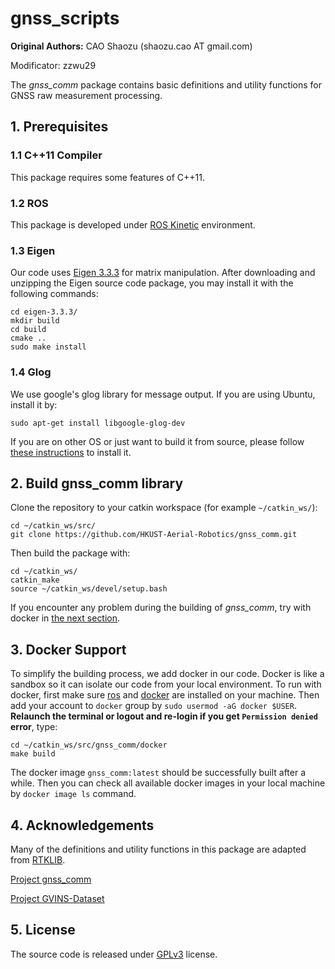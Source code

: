 # gnss_scripts

**Original Authors:** CAO Shaozu (shaozu.cao AT gmail.com)

Modificator: zzwu29

The *gnss_comm* package contains basic definitions and utility functions for GNSS raw measurement processing. 

## 1. Prerequisites

### 1.1 C++11 Compiler
This package requires some features of C++11.

### 1.2 ROS
This package is developed under [ROS Kinetic](http://wiki.ros.org/kinetic) environment.

### 1.3 Eigen
Our code uses [Eigen 3.3.3](https://gitlab.com/libeigen/eigen/-/archive/3.3.3/eigen-3.3.3.zip) for matrix manipulation. After downloading and unzipping the Eigen source code package, you may install it with the following commands:

```
cd eigen-3.3.3/
mkdir build
cd build
cmake ..
sudo make install
```

### 1.4 Glog
We use google's glog library for message output. If you are using Ubuntu, install it by:
```
sudo apt-get install libgoogle-glog-dev
```
If you are on other OS or just want to build it from source, please follow [these instructions](https://github.com/google/glog#building-glog-with-cmake) to install it.


## 2. Build gnss_comm library
Clone the repository to your catkin workspace (for example `~/catkin_ws/`):
```
cd ~/catkin_ws/src/
git clone https://github.com/HKUST-Aerial-Robotics/gnss_comm.git
```
Then build the package with:
```
cd ~/catkin_ws/
catkin_make
source ~/catkin_ws/devel/setup.bash
```
If you encounter any problem during the building of *gnss_comm*, try with docker in [the next section](#docker_section).

## 3. <a name="docker_section"></a>Docker Support
To simplify the building process, we add docker in our code. Docker is like a sandbox so it can isolate our code from your local environment. To run with docker, first make sure [ros](http://wiki.ros.org/ROS/Installation) and [docker](https://docs.docker.com/get-docker/) are installed on your machine. Then add your account to `docker` group by `sudo usermod -aG docker $USER`. **Relaunch the terminal or logout and re-login if you get `Permission denied` error**, type:
```
cd ~/catkin_ws/src/gnss_comm/docker
make build
```
The docker image `gnss_comm:latest` should be successfully built after a while. Then you can check all available docker images in your local machine by `docker image ls` command.

## 4. Acknowledgements
Many of the definitions and utility functions in this package are adapted from [RTKLIB](http://www.rtklib.com/).

[Project gnss_comm](https://github.com/HKUST-Aerial-Robotics/gnss_comm)

[Project GVINS-Dataset](https://github.com/HKUST-Aerial-Robotics/GVINS-Dataset)

## 5. License
The source code is released under [GPLv3](https://www.gnu.org/licenses/gpl-3.0.html) license.
